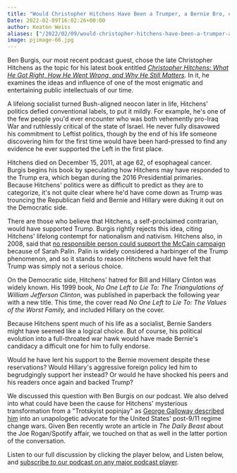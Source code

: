 ```yaml
---
title: "Would Christopher Hitchens Have Been a Trumper, a Bernie Bro, or a Resistance Liberal?"
Date: 2022-02-09T16:02:26+00:00
author: Keaton Weiss
aliases: ["/2022/02/09/would-christopher-hitchens-have-been-a-trumper-a-bernie-bro-or-a-resistance-liberal"]
image: pjimage-66.jpg
---
```


Ben Burgis, our most recent podcast guest, chose the late Christopher Hitchens as the topic for his latest book entitled *[Christopher Hitchens: What He Got Right, How He Went Wrong, and Why He Still Matters](https://www.johnhuntpublishing.com/zer0-books/our-books/christopher-hitchens).* In it, he examines the ideas and influence of one of the most enigmatic and entertaining public intellectuals of our time.

A lifelong socialist turned Bush-aligned neocon later in life, Hitchens' politics defied conventional labels, to put it mildly. For example, he's one of the few people you'd ever encounter who was both vehemently pro-Iraq War and ruthlessly critical of the state of Israel. He never fully disavowed his commitment to Leftist politics, though by the end of his life someone discovering him for the first time would have been hard-pressed to find any evidence he ever supported the Left in the first place.

Hitchens died on December 15, 2011, at age 62, of esophageal cancer. Burgis begins his book by speculating how Hitchens may have responded to the Trump era, which began during the 2016 Presidential primaries. Because Hitchens' politics were as difficult to predict as they are to categorize, it's not quite clear where he'd have come down as Trump was trouncing the Republican field and Bernie and Hillary were duking it out on the Democratic side.

There are those who believe that Hitchens, a self-proclaimed contrarian, would have supported Trump. Burgis rightly rejects this idea, citing Hitchens' lifelong contempt for nationalism and nativism. Hitchens also, in 2008, said that [no responsible person could support the McCain campaign](https://www.youtube.com/watch?v=sMRKvZWQW7M) because of Sarah Palin. Palin is widely considered a harbinger of the Trump phenomenon, and so it stands to reason Hitchens would have felt that Trump was simply not a serious choice.

On the Democratic side, Hitchens' hatred for Bill and Hillary Clinton was widely known. His 1999 book, *No One Left to Lie To: The Triangulations of William Jefferson Clinton*, was published in paperback the following year with a new title. This time, the cover read *No One Left to Lie To: The Values of the Worst Family,* and included Hillary on the cover. 

Because Hitchens spent much of his life as a socialist, Bernie Sanders might have seemed like a logical choice. But of course, his political evolution into a full-throated war hawk would have made Bernie's candidacy a difficult one for him to fully endorse.

Would he have lent his support to the Bernie movement despite these reservations? Would Hillary's aggressive foreign policy led him to begrudgingly support her instead? Or would he have shocked his peers and his readers once again and backed Trump?

We discussed this question with Ben Burgis on our podcast. We also delved into what could have been the cause for Hitchens' mysterious transformation from a "Trotskyist popinjay" as [George Galloway described him](https://www.theguardian.com/uk/2005/may/18/usa.iraq) into an unapologetic advocate for the United States' post-9/11 regime change wars. Given Ben recently wrote an article in *The Daily Beast* about the Joe Rogan/Spotify affair, we touched on that as well in the latter portion of the conversation.

Listen to our full discussion by clicking the player below, and Listen below, and [subscribe to our podcast on any major podcast player](https://www.podpage.com/due-dissidence-1/).
